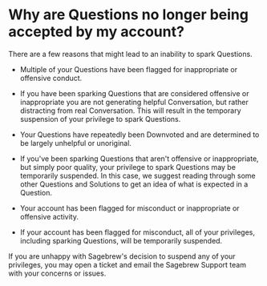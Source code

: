 # Why are Questions no longer being accepted by my account? #
There are a few reasons that might lead to
an inability to spark Questions.

 - Multiple of your Questions have been flagged
 for inappropriate or offensive conduct.
  - If you have been sparking Questions that are
  considered offensive or inappropriate you are
  not generating helpful Conversation, but rather distracting
  from real Conversation. This will result in the
  temporary suspension of your privilege to spark Questions.

- Your Questions have repeatedly been Downvoted and are
determined to be largely unhelpful or unoriginal.
 - If you've been sparking Questions that aren't offensive
 or inappropriate, but simply poor quality, your privilege to spark
 Questions may be temporarily suspended. In this case, we suggest
 reading through some other Questions and Solutions to get
 an idea of what is expected in a Question.


- Your account has been flagged for misconduct or
 inappropriate or offensive activity.
 - If your account has been flagged for misconduct, all
 of your privileges, including sparking Questions,
 will be temporarily suspended.

If you are unhappy with Sagebrew's decision to suspend any of your
privileges, you may open a ticket and email the Sagebrew Support team with
your concerns or issues.
